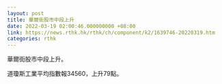 ```yaml
---
layout: post
title: 華爾街股市中段上升
date: 2022-03-19 02:00:46.000000000 +08:00
link: https://news.rthk.hk/rthk/ch/component/k2/1639746-20220319.htm
categories: rthk
---
```


華爾街股市中段上升。

道瓊斯工業平均指數報34560，上升79點。
